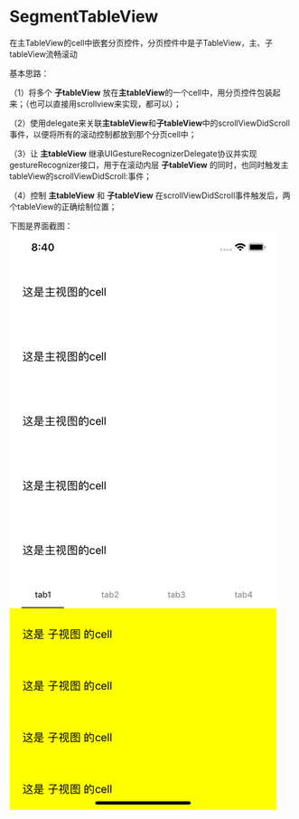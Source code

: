 # SegmentTableView
在主TableView的cell中嵌套分页控件，分页控件中是子TableView，主、子tableView流畅滚动

基本思路：

（1）将多个 **子tableView** 放在**主tableView**的一个cell中，用分页控件包装起来；（也可以直接用scrollview来实现，都可以）；

（2）使用delegate来关联**主tableView**和**子tableView**中的scrollViewDidScroll事件，以便将所有的滚动控制都放到那个分页cell中；

（3）让 **主tableView** 继承UIGestureRecognizerDelegate协议并实现gestureRecognizer接口，用于在滚动内层 **子tableView** 的同时，也同时触发主tableView的scrollViewDidScroll:事件；

（4）控制 **主tableView** 和 **子tableView** 在scrollViewDidScroll事件触发后，两个tableView的正确绘制位置；

下图是界面截图：
![demo](https://github.com/smalltask/SegmentTableView/blob/master/demo1.png?raw=false)

